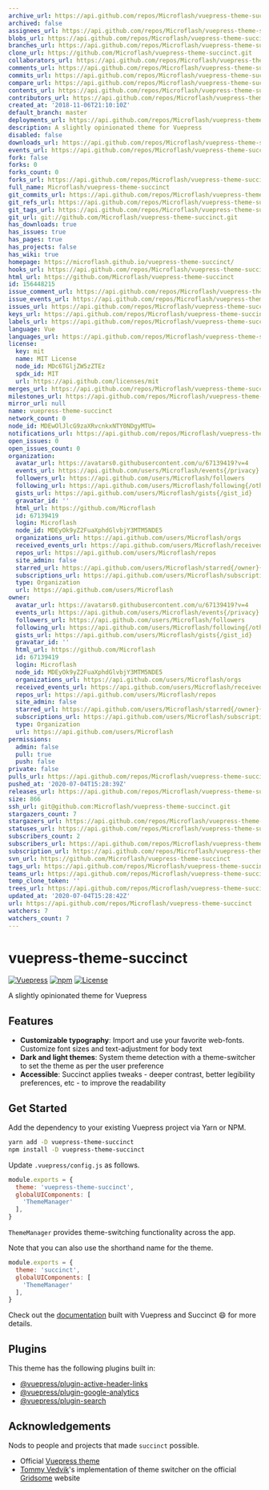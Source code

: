 ```yaml
---
archive_url: https://api.github.com/repos/Microflash/vuepress-theme-succinct/{archive_format}{/ref}
archived: false
assignees_url: https://api.github.com/repos/Microflash/vuepress-theme-succinct/assignees{/user}
blobs_url: https://api.github.com/repos/Microflash/vuepress-theme-succinct/git/blobs{/sha}
branches_url: https://api.github.com/repos/Microflash/vuepress-theme-succinct/branches{/branch}
clone_url: https://github.com/Microflash/vuepress-theme-succinct.git
collaborators_url: https://api.github.com/repos/Microflash/vuepress-theme-succinct/collaborators{/collaborator}
comments_url: https://api.github.com/repos/Microflash/vuepress-theme-succinct/comments{/number}
commits_url: https://api.github.com/repos/Microflash/vuepress-theme-succinct/commits{/sha}
compare_url: https://api.github.com/repos/Microflash/vuepress-theme-succinct/compare/{base}...{head}
contents_url: https://api.github.com/repos/Microflash/vuepress-theme-succinct/contents/{+path}
contributors_url: https://api.github.com/repos/Microflash/vuepress-theme-succinct/contributors
created_at: '2018-11-06T21:10:10Z'
default_branch: master
deployments_url: https://api.github.com/repos/Microflash/vuepress-theme-succinct/deployments
description: A slightly opinionated theme for Vuepress
disabled: false
downloads_url: https://api.github.com/repos/Microflash/vuepress-theme-succinct/downloads
events_url: https://api.github.com/repos/Microflash/vuepress-theme-succinct/events
fork: false
forks: 0
forks_count: 0
forks_url: https://api.github.com/repos/Microflash/vuepress-theme-succinct/forks
full_name: Microflash/vuepress-theme-succinct
git_commits_url: https://api.github.com/repos/Microflash/vuepress-theme-succinct/git/commits{/sha}
git_refs_url: https://api.github.com/repos/Microflash/vuepress-theme-succinct/git/refs{/sha}
git_tags_url: https://api.github.com/repos/Microflash/vuepress-theme-succinct/git/tags{/sha}
git_url: git://github.com/Microflash/vuepress-theme-succinct.git
has_downloads: true
has_issues: true
has_pages: true
has_projects: false
has_wiki: true
homepage: https://microflash.github.io/vuepress-theme-succinct/
hooks_url: https://api.github.com/repos/Microflash/vuepress-theme-succinct/hooks
html_url: https://github.com/Microflash/vuepress-theme-succinct
id: 156448215
issue_comment_url: https://api.github.com/repos/Microflash/vuepress-theme-succinct/issues/comments{/number}
issue_events_url: https://api.github.com/repos/Microflash/vuepress-theme-succinct/issues/events{/number}
issues_url: https://api.github.com/repos/Microflash/vuepress-theme-succinct/issues{/number}
keys_url: https://api.github.com/repos/Microflash/vuepress-theme-succinct/keys{/key_id}
labels_url: https://api.github.com/repos/Microflash/vuepress-theme-succinct/labels{/name}
language: Vue
languages_url: https://api.github.com/repos/Microflash/vuepress-theme-succinct/languages
license:
  key: mit
  name: MIT License
  node_id: MDc6TGljZW5zZTEz
  spdx_id: MIT
  url: https://api.github.com/licenses/mit
merges_url: https://api.github.com/repos/Microflash/vuepress-theme-succinct/merges
milestones_url: https://api.github.com/repos/Microflash/vuepress-theme-succinct/milestones{/number}
mirror_url: null
name: vuepress-theme-succinct
network_count: 0
node_id: MDEwOlJlcG9zaXRvcnkxNTY0NDgyMTU=
notifications_url: https://api.github.com/repos/Microflash/vuepress-theme-succinct/notifications{?since,all,participating}
open_issues: 0
open_issues_count: 0
organization:
  avatar_url: https://avatars0.githubusercontent.com/u/67139419?v=4
  events_url: https://api.github.com/users/Microflash/events{/privacy}
  followers_url: https://api.github.com/users/Microflash/followers
  following_url: https://api.github.com/users/Microflash/following{/other_user}
  gists_url: https://api.github.com/users/Microflash/gists{/gist_id}
  gravatar_id: ''
  html_url: https://github.com/Microflash
  id: 67139419
  login: Microflash
  node_id: MDEyOk9yZ2FuaXphdGlvbjY3MTM5NDE5
  organizations_url: https://api.github.com/users/Microflash/orgs
  received_events_url: https://api.github.com/users/Microflash/received_events
  repos_url: https://api.github.com/users/Microflash/repos
  site_admin: false
  starred_url: https://api.github.com/users/Microflash/starred{/owner}{/repo}
  subscriptions_url: https://api.github.com/users/Microflash/subscriptions
  type: Organization
  url: https://api.github.com/users/Microflash
owner:
  avatar_url: https://avatars0.githubusercontent.com/u/67139419?v=4
  events_url: https://api.github.com/users/Microflash/events{/privacy}
  followers_url: https://api.github.com/users/Microflash/followers
  following_url: https://api.github.com/users/Microflash/following{/other_user}
  gists_url: https://api.github.com/users/Microflash/gists{/gist_id}
  gravatar_id: ''
  html_url: https://github.com/Microflash
  id: 67139419
  login: Microflash
  node_id: MDEyOk9yZ2FuaXphdGlvbjY3MTM5NDE5
  organizations_url: https://api.github.com/users/Microflash/orgs
  received_events_url: https://api.github.com/users/Microflash/received_events
  repos_url: https://api.github.com/users/Microflash/repos
  site_admin: false
  starred_url: https://api.github.com/users/Microflash/starred{/owner}{/repo}
  subscriptions_url: https://api.github.com/users/Microflash/subscriptions
  type: Organization
  url: https://api.github.com/users/Microflash
permissions:
  admin: false
  pull: true
  push: false
private: false
pulls_url: https://api.github.com/repos/Microflash/vuepress-theme-succinct/pulls{/number}
pushed_at: '2020-07-04T15:28:39Z'
releases_url: https://api.github.com/repos/Microflash/vuepress-theme-succinct/releases{/id}
size: 866
ssh_url: git@github.com:Microflash/vuepress-theme-succinct.git
stargazers_count: 7
stargazers_url: https://api.github.com/repos/Microflash/vuepress-theme-succinct/stargazers
statuses_url: https://api.github.com/repos/Microflash/vuepress-theme-succinct/statuses/{sha}
subscribers_count: 2
subscribers_url: https://api.github.com/repos/Microflash/vuepress-theme-succinct/subscribers
subscription_url: https://api.github.com/repos/Microflash/vuepress-theme-succinct/subscription
svn_url: https://github.com/Microflash/vuepress-theme-succinct
tags_url: https://api.github.com/repos/Microflash/vuepress-theme-succinct/tags
teams_url: https://api.github.com/repos/Microflash/vuepress-theme-succinct/teams
temp_clone_token: ''
trees_url: https://api.github.com/repos/Microflash/vuepress-theme-succinct/git/trees{/sha}
updated_at: '2020-07-04T15:28:42Z'
url: https://api.github.com/repos/Microflash/vuepress-theme-succinct
watchers: 7
watchers_count: 7
---
```


# vuepress-theme-succinct

[![Vuepress](https://img.shields.io/github/package-json/dependency-version/Microflash/vuepress-theme-succinct/@vuepress/plugin-search?label=vuepress)](https://github.com/vuejs/vuepress)
[![npm](https://img.shields.io/npm/v/vuepress-theme-succinct)](https://www.npmjs.com/package/vuepress-theme-succinct)
[![License](https://img.shields.io/badge/license-MIT-green.svg)](https://raw.githubusercontent.com/Microflash/vuepress-theme-succinct/master/LICENSE)

A slightly opinionated theme for Vuepress

## Features

- **Customizable typography**: Import and use your favorite web-fonts. Customize font sizes and text-adjustment for body text
- **Dark and light themes**: System theme detection with a theme-switcher to set the theme as per the user preference
- **Accessible**: Succinct applies tweaks - deeper contrast, better legibility preferences, etc - to improve the readability

## Get Started

Add the dependency to your existing Vuepress project via Yarn or NPM.

```sh
yarn add -D vuepress-theme-succinct
npm install -D vuepress-theme-succinct
```

Update `.vuepress/config.js` as follows.

```js
module.exports = {
  theme: 'vuepress-theme-succinct',
  globalUIComponents: [
    'ThemeManager'
  ],
}
```

`ThemeManager` provides theme-switching functionality across the app.

Note that you can also use the shorthand name for the theme.

```js
module.exports = {
  theme: 'succinct',
  globalUIComponents: [
    'ThemeManager'
  ],
}
```

Check out the [documentation](https://microflash.github.io/vuepress-theme-succinct/) built with Vuepress and Succinct :smile: for more details.

## Plugins

This theme has the following plugins built in:

- [@vuepress/plugin-active-header-links](https://github.com/vuejs/vuepress/tree/master/packages/@vuepress/plugin-active-header-links)
- [@vuepress/plugin-google-analytics](https://github.com/vuejs/vuepress/tree/master/packages/%40vuepress/plugin-google-analytics)
- [@vuepress/plugin-search](https://github.com/vuejs/vuepress/tree/master/packages/%40vuepress/plugin-search)

## Acknowledgements

Nods to people and projects that made `succinct` possible.

- Official [Vuepress theme](https://github.com/vuejs/vuepress/tree/master/packages/%40vuepress/theme-default)
- [Tommy Vedvik](https://github.com/tomtev)'s implementation of theme switcher on the official [Gridsome](https://gridsome.org/) website

